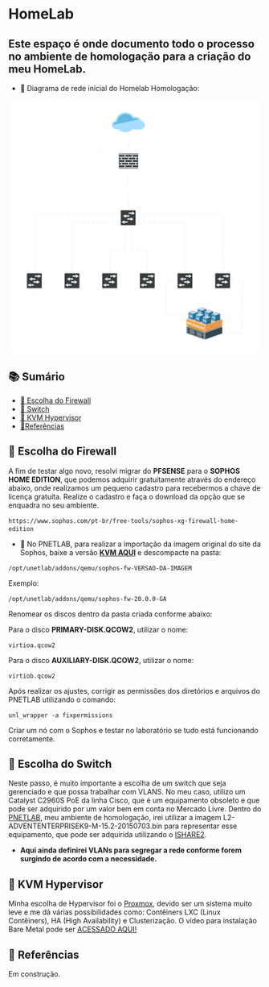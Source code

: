 # HomeLab
<h2 aligh="center">
 Este espaço é onde documento todo o processo no ambiente de homologação para a criação do meu HomeLab.
</h2>

- 💎 Diagrama de rede inicial do Homelab Homologação:

![Homelab](https://github.com/sanderethx/homelab/blob/main/Homelab.svg)



## 📚 Sumário

- [🚀 Escolha do Firewall](#Firewall)
- [🚀 Switch](#Switch)
- [🚀 KVM Hypervisor](#Hypervisor)
- [🚀Referências](#Ref)

## 🚀 Escolha do Firewall<a id="Firewall"></a>

A fim de testar algo novo, resolvi migrar do **PFSENSE** para o **SOPHOS HOME EDITION**, que podemos adquirir gratuitamente através do endereço abaixo, onde realizamos um pequeno cadastro para recebermos a chave de licença gratuíta.
Realize o cadastro e faça o download da opção que se enquadra no seu ambiente.
```linux
https://www.sophos.com/pt-br/free-tools/sophos-xg-firewall-home-edition
```

- 💎 No PNETLAB, para realizar a importação da imagem original do site da Sophos, baixe a versão **[KVM AQUI](https://www.sophos.com/en-us/support/downloads/firewall-installers)** e descompacte na pasta:
```linux
/opt/unetlab/addons/qemu/sophos-fw-VERSAO-DA-IMAGEM
```

Exemplo:
```linux
/opt/unetlab/addons/qemu/sophos-fw-20.0.0-GA
```

Renomear os discos dentro da pasta criada conforme abaixo:

Para o disco **PRIMARY-DISK.QCOW2**, utilizar o nome:
```linux
virtioa.qcow2
```
Para o disco **AUXILIARY-DISK.QCOW2**, utilizar o nome:
```linux
virtiob.qcow2
```
Após realizar os ajustes, corrigir as permissões dos diretórios e arquivos do PNETLAB utilizando o comando:
```linux
unl_wrapper -a fixpermissions
```
Criar um nó com o Sophos e testar no laboratório se tudo está funcionando corretamente.

## 🚀 Escolha do Switch<a id="Switch"></a>

Neste passo, é muito importante a escolha de um switch que seja gerenciado e que possa trabalhar com VLANS.
No meu caso, utilizo um Catalyst C2960S PoE da linha Cisco, que é um equipamento obsoleto e que pode ser adquirido por um valor bem em conta no Mercado Livre.
Dentro do [PNETLAB](https://www.youtube.com/watch?v=6XcsoaGveW4), meu ambiente de homologação,  irei utilizar a imagem L2-ADVENTENTERPRISEK9-M-15.2-20150703.bin para representar esse equipamento, que pode ser adquirida utilizando o [ISHARE2](https://www.youtube.com/watch?v=6XcsoaGveW4).

- **Aqui ainda definirei VLANs para segregar a rede conforme forem surgindo de acordo com a necessidade.**

## 🚀 KVM Hypervisor<a id="Hypervisor"></a>

Minha escolha de Hypervisor foi o [Proxmox](https://www.proxmox.com/en/downloads), devido ser um sistema muito leve e me dá várias possibilidades como: Contêiners LXC (Linux Contêiners), HA (High Availability) e Clusterização.
O vídeo para instalação Bare Metal pode ser [ACESSADO AQUI!](https://www.youtube.com/watch?v=QJTG2Tl2QtU)

## 🚀 Referências<a id="Ref"></a>

Em construção.
